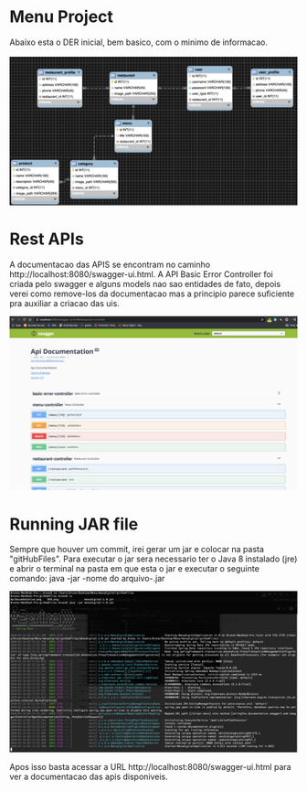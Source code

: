 # Menu Project

Abaixo esta o DER inicial, bem basico, com o minimo de informacao.
<br></br>
<img src="gitHubFiles/DER.png" />

# Rest APIs
A documentacao das APIS se encontram no caminho http://localhost:8080/swagger-ui.html.
A API Basic Error Controller foi criada pelo swagger e alguns models nao sao entidades de fato, depois verei como remove-los da documentacao mas a principio parece suficiente pra auxiliar a criacao das uis.

<img src="gitHubFiles/ApiDocumentation.png" />


# Running JAR file

Sempre que houver um commit, irei gerar um jar e colocar na pasta "gitHubFiles". Para executar o jar sera necessario ter o Java 8 instalado (jre) e abrir o terminal na pasta em que esta o jar e executar o seguinte comando:
java -jar -nome do arquivo-.jar
  
<img src="gitHubFiles/executeJar.png" />

Apos isso basta acessar a URL http://localhost:8080/swagger-ui.html para ver a documentacao das apis disponiveis.
